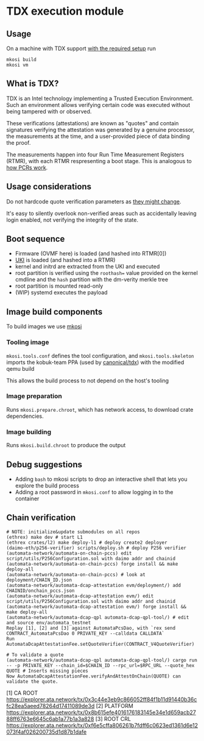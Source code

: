 # TDX execution module

## Usage

On a machine with TDX support [with the required setup](https://github.com/canonical/tdx) run
```
mkosi build
mkosi vm
```

## What is TDX?

TDX is an Intel technology implementing a Trusted Execution Environment.
Such an environment allows verifying certain code was executed without being tampered with or observed.

These verifications (attestations) are known as "quotes" and contain signatures verifying the attestation was generated by a genuine processor, the measurements at the time, and a user-provided piece of data binding the proof.

The measurements happen into four Run Time Measurement Registers (RTMR), with each RTMR respresenting a boot stage.
This is analogous to [how PCRs work](https://uapi-group.org/specifications/specs/linux_tpm_pcr_registry/).

## Usage considerations

Do not hardcode quote verification parameters as [they might change](https://cc-enabling.trustedservices.intel.com/intel-tdx-enabling-guide/02/infrastructure_setup/#tcb-recovery-tcb-r).

It's easy to silently overlook non-verified areas such as accidentally leaving login enabled, not verifying the integrity of the state.

## Boot sequence

- Firmware (OVMF here) is loaded (and hashed into RTMR[0])
- [UKI](https://uapi-group.org/specifications/specs/unified_kernel_image/) is loaded (and hashed into a RTMR)
- kernel and initrd are extracted from the UKI and executed
- root partition is verified using the `roothash=` value provided on the kernel cmdline and the `hash` partition with the dm-verity merkle tree
- root partition is mounted read-only
- (WIP) systemd executes the payload

## Image build components

To build images we use [mkosi](https://github.com/systemd/mkosi)

### Tooling image

`mkosi.tools.conf` defines the tool configuration, and `mkosi.tools.skeleton` imports the kobuk-team PPA (used by [canonical/tdx](https://github.com/canonical/tdx)) with the modified qemu build

This allows the build process to not depend on the host's tooling

### Image preparation

Runs `mkosi.prepare.chroot`, which has network access, to download crate dependencies.

### Image building

Runs `mkosi.build.chroot` to produce the output

## Debug suggestions

- Adding `bash` to mkosi scripts to drop an interactive shell that lets you explore the build process
- Adding a root password in `mkosi.conf` to allow logging in to the container


## Chain verification


```
# NOTE: initialize&update submodules on all repos
(ethrex) make dev # start L1
(ethrex crates/l2) make deploy-l1 # deploy create2 deployer
(daimo-eth/p256-verifier) scripts/deploy.sh # deploy P256 verifier
(automata-network/automata-on-chain-pccs) edit script/utils/P256Configuration.sol with daimo addr and chainid
(automata-network/automata-on-chain-pccs) forge install && make deploy-all
(automata-network/automata-on-chain-pccs) # look at deployment/CHAIN_ID.json
(automata-network/automata-dcap-attestation evm/deployment/) add CHAINID/onchain_pccs.json
(automata-network/automata-dcap-attestation evm/) edit script/utils/P256Configuration.sol with daimo addr and chainid
(automata-network/automata-dcap-attestation evm/) forge install && make deploy-all
(automata-network/automata-dcap-qpl automata-dcap-qpl-tool/) # edit and source env/automata_testnet
Replay [1], [2] and [3] against AutomataPcsDao, with `rex send CONTRACT_AutomataPcsDao 0 PRIVATE_KEY --calldata CALLDATA`
Run AutomataDcapAttestationFee.setQuoteVerifier(CONTRACT_V4QuoteVerifier)

# To validate a quote
(automata-network/automata-dcap-qpl automata-dcap-qpl-tool/) cargo run -- -p PRIVATE_KEY --chain_id=$CHAIN_ID --rpc_url=$RPC_URL --quote_hex QUOTE # Inserts missing pieces
Now AutomataDcapAttestationFee.verifyAndAttestOnChain(QUOTE) can validate the quote.
```

[1] CA ROOT https://explorer.ata.network/tx/0x3c44e3eb9c866052ff84f1b11d91440b36cfc28ea5aeed78264d17411089de3d
[2] PLATFORM https://explorer.ata.network/tx/0x8b615efe4016176183145e34e1d659acb2788ff6763e6645c6ab1a77b1a3a828
[3] ROOT CRL https://explorer.ata.network/tx/0xf6e5cffa806261b7fdff6c0623ed1361d6e12073f4af026200735d1d87b1dafe
